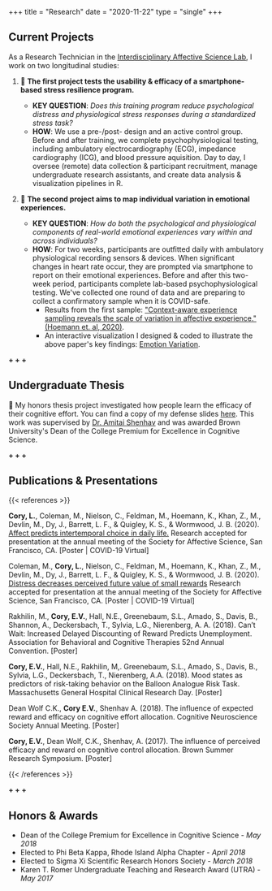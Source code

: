 +++
title = "Research"
date = "2020-11-22"
type = "single"
+++

Current Projects
--
As a Research Technician in the [Interdisciplinary Affective Science Lab](https://www.affective-science.org/), I work on two longitudinal studies:

1. 📱 **The first project tests the usability & efficacy of a smartphone-based stress resilience program.** 
    * **KEY QUESTION**: *Does this training program reduce psychological distress and physiological stress responses during a standardized stress task?*
    * **HOW**: We use a pre-/post- design and an active control group. Before and after training, we complete psychophysiological testing, including ambulatory electrocardiography (ECG), impedance cardiography (ICG), and blood pressure aquisition. Day to day, I oversee (remote) data collection & participant recruitment, manage undergraduate research assistants, and create data analysis & visualization pipelines in R.
    
2. 💓 **The second project aims to map individual variation in emotional experiences.** 
    * **KEY QUESTION**: *How do both the psychological and physiological components of real-world emotional experiences vary within and across individuals?*
    * **HOW**: For two weeks, participants are outfitted daily with ambulatory physiological recording sensors & devices. When significant changes in heart rate occur, they are prompted via smartphone to report on their emotional experiences. Before and after this two-week period, participants complete lab-based psychophysiological testing. We've collected one round of data and are preparing to collect a confirmatory sample when it is COVID-safe. 
        * Results from the first sample: ["Context-aware experience sampling reveals the scale of variation in affective experience."(Hoemann et. al, 2020)](https://www.nature.com/articles/s41598-020-69180-y). 
        * An interactive visualization I designed & coded to illustrate the above paper's key findings: [Emotion Variation](https://lizcory.github.io/emotion-variation/).

 **+ + +**

Undergraduate Thesis
--

🤔 My honors thesis project investigated how people learn the efficacy of their cognitive effort. You can find a copy of my defense slides [here](https://docs.google.com/presentation/d/1kELW9qbjPnlN2WxLBnIG2UhgR-GqpEHP/edit#slide=id.p1). This work was supervised by [Dr. Amitai Shenhav](https://www.shenhavlab.org/) and was awarded Brown University's Dean of the College Premium for Excellence in Cognitive Science.

 **+ + +**

Publications & Presentations
--

{{< references >}}

 **Cory, L.**, Coleman, M., Nielson, C., Feldman, M., Hoemann, K., Khan, Z.,  M., Devlin, M., Dy, J., Barrett, L. F., & Quigley, K. S., & Wormwood, J. B. (2020).    [Affect predicts intertemporal choice in daily life.](https://society-for-affective-science.org/list-of-sas-virtual-posters-2020/entry/5146/?gvid=7225) Research accepted for presentation at the annual meeting of the Society for Affective Science, San Francisco, CA. [Poster | COVID-19 Virtual]

  Coleman, M., **Cory, L.**, Nielson, C., Feldman, M., Hoemann, K., Khan, Z.,  M., Devlin, M., Dy, J., Barrett, L. F., & Quigley, K. S., & Wormwood, J. B. (2020).    [Distress decreases perceived future value of small rewards](https://society-for-affective-science.org/list-of-sas-virtual-posters-2020/entry/5118/?gvid=7225) Research accepted for presentation at the annual meeting of the Society for Affective Science, San Francisco, CA. [Poster | COVID-19 Virtual]

 Rakhilin, M., **Cory, E.V.**, Hall, N.E., Greenebaum, S.L., Amado, S., Davis, B., Shannon, A., Deckersbach, T., Sylvia, L.G., Nierenberg, A. A. (2018). Can’t Wait: Increased Delayed Discounting of Reward Predicts Unemployment. Association for Behavioral and Cognitive Therapies 52nd Annual Convention. [Poster] 

 **Cory, E.V.**, Hall, N.E., Rakhilin, M,. Greenebaum, S.L., Amado, S., Davis, B., Sylvia, L.G., Deckersbach, T., Nierenberg, A.A. (2018). Mood states as predictors of risk-taking behavior on the Balloon Analogue Risk Task. Massachusetts General Hospital Clinical Research Day. [Poster]

 Dean Wolf C.K., **Cory E.V.**, Shenhav A. (2018). The influence of expected reward and efficacy on cognitive effort allocation. Cognitive Neuroscience Society Annual Meeting. [Poster]

**Cory, E.V.**, Dean Wolf, C.K., Shenhav, A. (2017). The influence of perceived efficacy and reward on cognitive control allocation. Brown Summer Research Symposium. [Poster]

{{< /references >}}

 **+ + +**

Honors & Awards
--
- Dean of the College Premium for Excellence in Cognitive Science - *May 2018*
- Elected to Phi Beta Kappa, Rhode Island Alpha Chapter - *April 2018*
- Elected to Sigma Xi Scientific Research Honors Society - *March 2018* 
- Karen T. Romer Undergraduate Teaching and Research Award (UTRA) - *May 2017*


 
